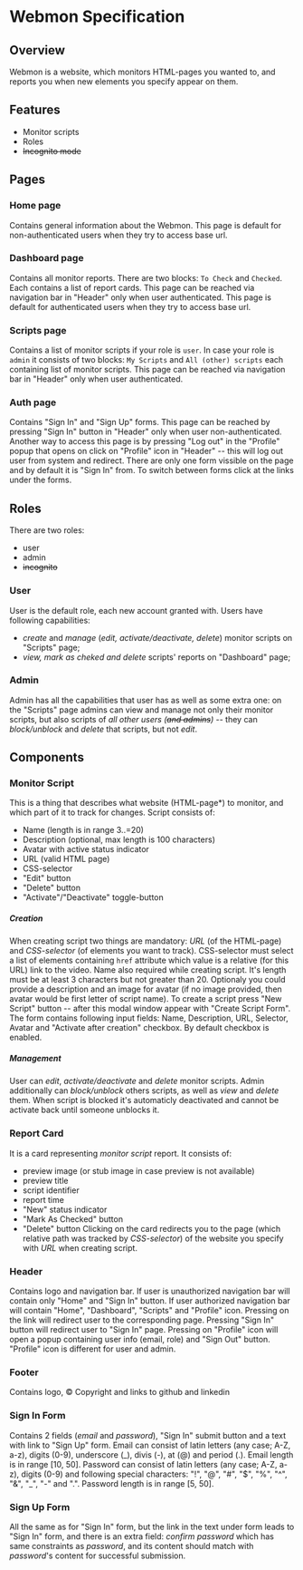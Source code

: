 # Webmon Specification

## Overview

Webmon is a website, which monitors HTML-pages you wanted to, and reports you when new elements you specify appear on them.

## Features

- Monitor scripts
- Roles
- ~~Incognito mode~~

## Pages

### Home page

Contains general information about the Webmon.
This page is default for non-authenticated users when they try to access base url.

### Dashboard page

Contains all monitor reports. There are two blocks: `To Check` and `Checked`. Each contains a list of report cards.
This page can be reached via navigation bar in "Header" only when user authenticated.
This page is default for authenticated users when they try to access base url.

### Scripts page

Contains a list of monitor scripts if your role is `user`. In case your role is `admin` it consists of two blocks: `My Scripts` and `All (other) scripts` each containing list of monitor scripts.
This page can be reached via navigation bar in "Header" only when user authenticated.

### Auth page

Contains "Sign In" and "Sign Up" forms.
This page can be reached by pressing "Sign In" button in "Header" only when user non-authenticated. Another way to access this page is by pressing "Log out" in the "Profile" popup that opens on click on "Profile" icon in "Header" -- this will log out user from system and redirect.
There are only one form vissible on the page and by default it is "Sign In" from. To switch between forms click at the links under the forms.

## Roles

There are two roles:

- user
- admin
- ~~incognito~~

### User

User is the default role, each new account granted with. Users have following capabilities:

- _create_ and _manage_ (_edit, activate/deactivate, delete_) monitor scripts on "Scripts" page;
- _view, mark as cheked and delete_ scripts' reports on "Dashboard" page;

### Admin

Admin has all the capabilities that user has as well as some extra one: on the "Scripts" page admins can view and manage not only their monitor scripts, but also scripts of _all other users (~~and admins~~)_ -- they can _block/unblock_ and _delete_ that scripts, but not _edit_.

## Components

### Monitor Script

This is a thing that describes what website (HTML-page\*) to monitor, and which part of it to track for changes. Script consists of:

- Name (length is in range 3..=20)
- Description (optional, max length is 100 characters)
- Avatar with active status indicator
- URL (valid HTML page)
- CSS-selector
- "Edit" button
- "Delete" button
- "Activate"/"Deactivate" toggle-button

##### Creation

When creating script two things are mandatory: _URL_ (of the HTML-page) and _CSS-selector_ (of elements you want to track). CSS-selector must select a list of elements containing `href` attribute which value is a relative (for this URL) link to the video. Name also required while creating script. It's length must be at least 3 characters but not greater than 20. Optionaly you could provide a description and an image for avatar (if no image provided, then avatar would be first letter of script name).
To create a script press "New Script" button -- after this modal window appear with "Create Script Form". The form contains following input fields: Name, Description, URL, Selector, Avatar and "Activate after creation" checkbox. By default checkbox is enabled.

##### Management

User can _edit_, _activate/deactivate_ and _delete_ monitor scripts.
Admin additionally can _block/unblock_ others scripts, as well as _view_ and _delete_ them. When script is blocked it's automaticly deactivated and cannot be activate back until someone unblocks it.

### Report Card

It is a card representing _monitor script_ report. It consists of:

- preview image (or stub image in case preview is not available)
- preview title
- script identifier
- report time
- "New" status indicator
- "Mark As Checked" button
- "Delete" button
  Clicking on the card redirects you to the page (which relative path was tracked by _CSS-selector_) of the website you specify with _URL_ when creating script.

### Header

Contains logo and navigation bar.
If user is unauthorized navigation bar will contain only "Home" and "Sign In" button.
If user authorized navigation bar will contain "Home", "Dashboard", "Scripts" and "Profile" icon.
Pressing on the link will redirect user to the corresponding page. Pressing "Sign In" button will redirect user to "Sign In" page. Pressing on "Profile" icon will open a popup containing user info (email, role) and "Sign Out" button.
"Profile" icon is different for user and admin.

### Footer

Contains logo, <span>&copy;</span> Copyright and links to github and linkedin

### Sign In Form

Contains 2 fields (_email_ and _password_), "Sign In" submit button and a text with link to "Sign Up" form.
Email can consist of latin letters (any case; A-Z, a-z), digits (0-9), underscore (\_), divis (-), at (@) and period (.).
Email length is in range \[10, 50].
Password can consist of latin letters (any case; A-Z, a-z), digits (0-9) and following special characters: "!", "@", "#", "$", "%", "^", "&", "\_", "-" and ".".
Password length is in range \[5, 50].

### Sign Up Form

All the same as for "Sign In" form, but the link in the text under form leads to "Sign In" form, and there is an extra field: _confirm password_ which has same constraints as _password_, and its content should match with _password_'s content for successful submission.
